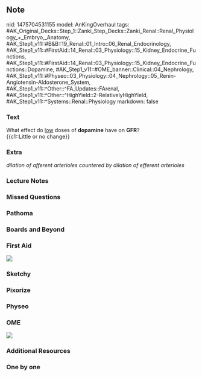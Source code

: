 ## Note
nid: 1475704531155
model: AnKingOverhaul
tags: #AK_Original_Decks::Step_1::Zanki_Step_Decks::Zanki_Renal::Renal_Physiology_+_Embryo,_Anatomy, #AK_Step1_v11::#B&B::19_Renal::01_Intro::06_Renal_Endocrinology, #AK_Step1_v11::#FirstAid::14_Renal::03_Physiology::15_Kidney_Endocrine_Functions, #AK_Step1_v11::#FirstAid::14_Renal::03_Physiology::15_Kidney_Endocrine_Functions::Dopamine, #AK_Step1_v11::#OME_banner::Clinical::04_Nephrology, #AK_Step1_v11::#Physeo::03_Physiology::04_Nephrology::05_Renin-Angiotensin-Aldosterone_System, #AK_Step1_v11::^Other::^FA_Updates::FArenal, #AK_Step1_v11::^Other::^HighYield::2-RelativelyHighYield, #AK_Step1_v11::^Systems::Renal::Physiology
markdown: false

### Text
<div>
  What effect do <u>low</u> doses of <b>dopamine</b> have on
  <b>GFR</b>?
</div>
<div>
  {{c1::Little or no change}}
</div>

### Extra
<i>dilation of afferent arterioles countered by dilation of
efferent arterioles</i>

### Lecture Notes


### Missed Questions


### Pathoma


### Boards and Beyond


### First Aid
<img src="tmpNzdA7e.png">

### Sketchy


### Pixorize


### Physeo


### OME
<div class="ome-widget">
  <a href=
  "https://onlinemeded.org/spa/nephrology?ref=anki"><img src=
  "_OME_AnkiFlashcards_Topic_2.png"></a>
</div>

### Additional Resources


### One by one

